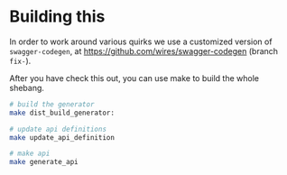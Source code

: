 # Building this

In order to work around various quirks we use a customized version of
`swagger-codegen`, at https://github.com/wires/swagger-codegen
(branch `fix-`).

After you have check this out, you can use make to build the whole
shebang.

```sh
# build the generator
make dist_build_generator:

# update api definitions
make update_api_definition

# make api
make generate_api
```



